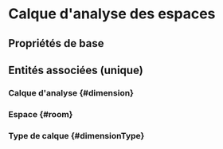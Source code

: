 # Calque d'analyse des espaces
<!--- THIS FILE IS GENERATED PLEASE DO NOT EDIT IT DIRECTLY --->



## Propriétés de base



## Entités associées (unique)

### Calque d'analyse {#dimension}
        

### Espace {#room}
        

### Type de calque {#dimensionType}
        





